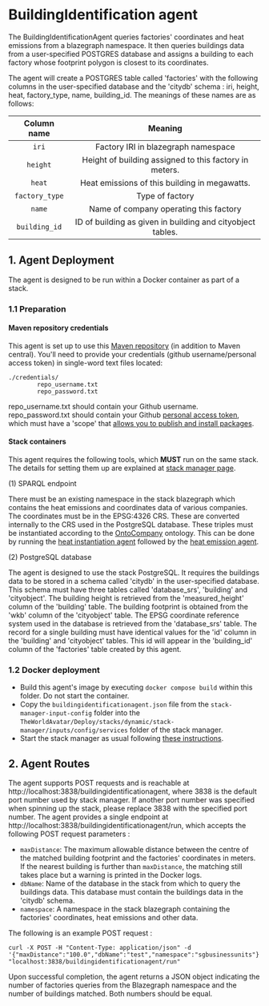 # BuildingIdentification agent


The BuildingIdentificationAgent queries factories' coordinates and heat emissions from a blazegraph namespace. It then queries buildings data from a user-specified 
POSTGRES database and assigns a building to each factory whose footprint polygon is closest to its coordinates.  

The agent will create a POSTGRES table called 'factories' with the following columns in the user-specified database and the 'citydb' schema : iri, height, heat, factory_type, name, building_id. The meanings of these names are as follows:



| Column name                      |            Meaning                                                  | 
|:--------------------------------:|:-------------------------------------------------------------------:|
|    ```iri```                     |       Factory IRI in blazegraph namespace                           |
|    ```height```                  |       Height of building assigned to this factory in meters.        |
|    ```heat```                    |       Heat emissions of this building in megawatts.                 |
|    ```factory_type```            |       Type of factory                                               |
|    ```name```                    |       Name of company operating this factory                        |
|    ```building_id```             |       ID of building as given in building and cityobject tables.    |


## 1. Agent Deployment

The agent is designed to be run within a Docker container as part of a stack.

### 1.1 Preparation
#### Maven repository credentials
This agent is set up to use this [Maven repository](https://maven.pkg.github.com/cambridge-cares/TheWorldAvatar/) (in addition to Maven central). You'll need to provide your credentials (github username/personal access token) in single-word text files located:
```
./credentials/
        repo_username.txt
        repo_password.txt
```

repo_username.txt should contain your Github username. repo_password.txt should contain your Github [personal access token](https://docs.github.com/en/github/authenticating-to-github/creating-a-personal-access-token),
which must have a 'scope' that [allows you to publish and install packages](https://docs.github.com/en/packages/working-with-a-github-packages-registry/working-with-the-apache-maven-registry#authenticating-to-github-packages).

#### Stack containers

This agent requires the following tools, which **MUST** run on the same stack. The details for setting them up are explained at [stack manager page](https://github.com/cambridge-cares/TheWorldAvatar/tree/main/Deploy/stacks/dynamic/stack-manager).


(1) SPARQL endpoint

There must be an existing namespace in the stack blazegraph which contains the heat emissions and coordinates data of various companies. The coordinates must be in the EPSG:4326 CRS. These are converted internally to the CRS used in the PostgreSQL database. These triples must be instantiated according to the [OntoCompany](https://github.com/cambridge-cares/TheWorldAvatar/tree/main/JPS_Ontology/ontology/ontocompany) ontology. This can be done by running the [heat instantiation agent](https://github.com/cambridge-cares/TheWorldAvatar/tree/1690-add-heat-instantiation-agent/Agents/HeatInstantiationAgent) followed by the [heat emission agent](https://github.com/cambridge-cares/TheWorldAvatar/tree/1683-update-heat-agent-queries/Agents/HeatEmissionAgent).

(2) PostgreSQL database

The agent is designed to use the stack PostgreSQL. It requires the buildings data to be stored in a schema called 'citydb' in the user-specified database. This schema must have three tables called 'database_srs', 'building' and 'cityobject'. The building height is retrieved from the 'measured_height' column of the 'building' table. The building footprint is obtained from the 'wkb' column of the 'cityobject' table. The EPSG coordinate reference system used in the database is retrieved from the 'database_srs' table. The record for a single building must have identical values for the 'id' column in the 'building' and 'cityobject' tables. This id will appear in the 'building_id' column of the 'factories' table created by this agent.

### 1.2 Docker deployment

- Build this agent's image by executing `docker compose build` within this folder. Do not start the container.
- Copy the `buildingidentificationagent.json` file from the `stack-manager-input-config` folder into the `TheWorldAvatar/Deploy/stacks/dynamic/stack-manager/inputs/config/services` folder of the stack manager.
- Start the stack manager as usual following [these instructions](https://github.com/cambridge-cares/TheWorldAvatar/tree/main/Deploy/stacks/dynamic/stack-manager).

## 2. Agent Routes

The agent supports POST requests and is reachable at http://localhost:3838/buildingidentificationagent, where 3838 is the default port number used by stack manager. If another port number was specified when spinning up the stack, please replace 3838 with the specified port number. The agent provides a single endpoint at http://localhost:3838/buildingidentificationagent/run, which accepts the following POST request parameters :

- ```maxDistance```: The maximum allowable distance between the centre of the matched building footprint and the factories' coordinates in meters. If the nearest building is further than ```maxDistance```, the matching still takes place but a warning is printed in the Docker logs.
- ```dbName```: Name of the database in the stack from which to query the buildings data. This database must contain the buildings data in the 'citydb' schema.
- ```namespace```: A namespace in the stack blazegraph containing the factories' coordinates, heat emissions and other data.

The following is an example POST request :

```
curl -X POST -H "Content-Type: application/json" -d '{"maxDistance":"100.0","dbName":"test","namespace":"sgbusinessunits"}'  "localhost:3838/buildingidentificationagent/run"
```

Upon successful completion, the agent returns a JSON object indicating the number of factories queries from the Blazegraph namespace and the number of buildings matched. Both numbers should be equal. 






